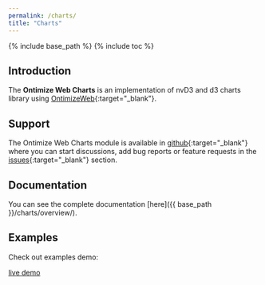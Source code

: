 ```yaml
---
permalink: /charts/
title: "Charts"
---
```


{% include base_path %}
{% include toc %}

## Introduction
The **Ontimize Web Charts** is an implementation of nvD3 and d3 charts library using [OntimizeWeb](https://github.com/OntimizeWeb/ontimize-web-ngx){:target="_blank"}.

## Support
The Ontimize Web Charts module is available in [github](https://github.com/OntimizeWeb/ontimize-web-ngx-charts){:target="_blank"} where you can start discussions, add bug reports or feature requests in the [issues](https://github.com/OntimizeWeb/ontimize-web-ngx-charts/issues){:target="_blank"} section.

## Documentation
You can see the complete documentation [here]({{ base_path }}/charts/overview/).

## Examples

Check out examples demo:
<p>
  <a href="https://try.imatia.com/ontimizeweb/v8/charts/main/home" target="_blank" class="btn btn--success">
    <i class="fa fa-play"></i>
    live demo
  </a>
</p>
